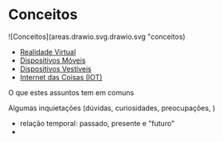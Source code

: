 # Conceitos

![Conceitos](areas.drawio.svg.drawio.svg "conceitos)  

- [Realidade Virtual](Conceitos/RealidadeVirtual.md "Conceitos sobre Realidade Virtual")  
- [Dispositivos Móveis](Conceitos/DispositivosMoveis.md "Conceitos sobre Dispositivos Móveis")  
- [Dispositivos Vestíveis](Conceitos/DispositivosVestiveis.md "Conceitos sobre Dispositivos Vestíveis")  
- [Internet das Coisas (IOT)](Conceitos/InternetDasCoisas.md "Conceitos sobre Internet das Coisas")  


O que estes assuntos tem em comuns

Algumas inquietações (dúvidas, curiosidades, preocupações, )

- relação temporal: passado, presente e "futuro"  
- 
